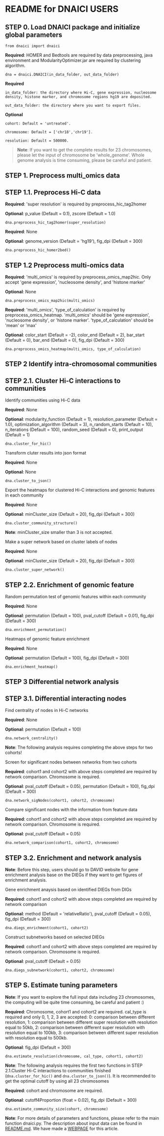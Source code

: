 # README for DNAICI USERS



## STEP 0. Load DNAICI package and initialize global parameters

`from dnaici import dnaici`

**Required**: HOMER and Bedtools are required by data preprocessing, java environment and ModularityOptimizer.jar are required by clustering algorithm.

`dna = dnaici.DNAICI(in_data_folder, out_data_folder)`

**Required**
    
    in_data_folder: the directory where Hi-C, gene expression, nucleosome density, histone marker, and chromosome regions hg19 are deposited.
    
    out_data_folder: the directory where you want to export files.
    
**Optional** 
    
    cohort: Default = 'untreated'. 
    
    chromosome: Default = ['chr18','chr19'].
    
    resolution: Default = 500000.

>**Note**: If you want to get the complete results for 23 chromosomes, please let the input of chromosome be 'whole_genome'. Whole genome analysis is time consuming, please be careful and patient.

## STEP 1. Preprocess multi_omics data
## STEP 1.1. Preprocess Hi-C data

**Required**: 'super resolution' is required by preprocess_hic_tag2homer

**Optional**: p_value (Default = 0.1), zscore (Default = 1.0)

`dna.preprocess_hic_tag2homer(super_resolution)`

**Required**: None

**Optional**: genome_version (Default = 'hg19'), fig_dpi (Default = 300)

`dna.preprocess_hic_homer2bed()`


## STEP 1.2 Preprocess multi-omics data

**Required**: 'multi_omics' is required by preprocess_omics_map2hic. Only accept 'gene expression', 'nucleosome density', and 'histone marker'

**Optional**: None

`dna.preprocess_omics_map2hic(multi_omics)`

**Required**: 'multi_omics', 'type_of_calculation' is required by preprocess_omics_heatmap. 'multi_omics' should be 'gene expression', 'nucleosome density', or 'histone marker'. 'type_of_calculation' should be 'mean' or 'max'

**Optional**: color_start (Default = -2), color_end (Default = 2), bar_start (Default = 0), bar_end (Default = 0), fig_dpi (Default = 300)

`dna.preprocess_omics_heatmap(multi_omics, type_of_calculation)`


## STEP 2 Identify intra-chromosomal communities
## STEP 2.1. Cluster Hi-C interactions to communities

Identify communities using Hi-C data  

**Required**: None

**Optional**: modularity_function (Default = 1), resolution_parameter (Default = 1.0), optimization_algorithm (Default = 3), n_random_starts (Default = 10), n_iterations (Default = 100), random_seed (Default = 0), print_output (Default = 1)

`dna.cluster_for_hic()`

Transform cluter results into json format

**Required**: None

**Optional**: None

`dna.cluster_to_json()`

Export the heatmaps for clustered Hi-C interactions and genomic features in each community

**Required**: None

**Optional**: minCluster_size (Default = 20), fig_dpi (Default = 300)

`dna.cluster_community_structure()`

**Note**: minCluster_size smaller than 3 is not accepted.

Make a super network based on cluster labels of nodes

**Required**: None

**Optional**: minCluster_size (Default = 20), fig_dpi (Default = 300)

`dna.cluster_super_network()`


## STEP 2.2. Enrichment of genomic feature 

Random permutation test of genomic features within each community

**Required**: None

**Optional**: permutation (Default = 100), pval_cutoff (Default = 0.01), fig_dpi (Default = 300)

`dna.enrichment_permutation()`

Heatmaps of genomic feature enrichment

**Required**: None

**Optional**: permutation (Default = 100), fig_dpi (Default = 300)

`dna.enrichment_heatmap()`


## STEP 3 Differential network analysis
## STEP 3.1. Differential interacting nodes

Find centrality of nodes in Hi-C networks

**Required**: None

**Optional**: permutation (Default = 100)

`dna.network_centrality()`

**Note**: The following analysis requires completing the above steps for two cohorts!

Screen for significant nodes between networks from two cohorts

**Required**: cohort1 and cohort2 with above steps completed are required by network comparison. Chromosome is required.

**Optional**: pval_cutoff (Default = 0.05), permutation (Default = 100), fig_dpi (Default = 300)

`dna.network_sigNodes(cohort1, cohort2, chromosome)`

Compare significant nodes with the information from feature data 

**Required**: cohort1 and cohort2 with above steps completed are required by network comparison. Chromosome is required.

**Optional**: pval_cutoff (Default = 0.05)

`dna.network_comparison(cohort1, cohort2, chromosome)`


## STEP 3.2. Enrichment and network analysis

**Note**: Before this step, users should go to DAVID website for gene enrichment analysis base on the DIEGs if they want to get figures of enrichment analysis.

Gene enrichment anaysis based on identified DIEGs from DIGs 

**Required**: cohort1 and cohort2 with above steps completed are required by network comparison

**Optional**: method (Default = 'relativeRatio'), pval_cutoff (Default = 0.05), fig_dpi (Default = 300)

`dna.diegs_enrichment(cohort1, cohort2)`

Construct subnetworks based on selected DIEGs

**Required**: cohort1 and cohort2 with above steps completed are required by network comparison. Chromosome is required.

**Optional**: pval_cutoff (Default = 0.05)

`dna.diegs_subnetwork(cohort1, cohort2, chromosome)`


## STEP S. Estimate tuning parameters

**Note**: If you want to explore the full input data including 23 chromosomes, the computing will be quite time consuming, be careful and patient :)

**Required**: Chromosome, cohort1 and cohort2 are required. cal_type is required and only 0, 1, 2, 3 are accepted:
    0: comparison between different resolution, 
    1: comparison between different super resolution with resolution equal to 50kb,
    2: comparison between different super resolution with resolution equal to 100kb,
    3: comparison between different super resolution with resolution equal to 500kb.

**Optional**: fig_dpi (Default = 300)

`dna.estimate_resolution(chromosome, cal_type, cohort1, cohort2)`

**Note**: The following analysis requires the first two functions in STEP 2.1.Cluster Hi-C interactions to communities finished (`dna.cluster_for_hic()` and `dna.cluster_to_json()`).  It is recommended to get the optimal cutoff by using all 23 chromosomes

**Required**: cohort and chromosome are required.

**Optional**: cutoff4Proportion (float = 0.02), fig_dpi (Default = 300)

`dna.estimate_community_size(cohort, chromosome)`



**Note**: For more details of parameters and functions, please refer to the main function dnaici.py. The description about input data can be found in [README.md](https://github.com/differential-network-analysis/dnaici/blob/master/demo/README.md). We have made a [WEBPAGE](https://dnaici.github.io/dnaici/) for this article. 






